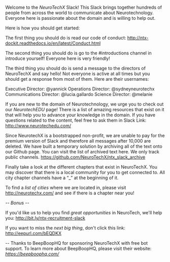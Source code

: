 Welcome to the *NeuroTechX* Slack! This Slack brings together hundreds of people from across the world to communicate about Neurotechnology. Everyone here is passionate about the domain and is willing to help out.

Here is how you should get started:


The first thing you should do is read our code of conduct: 
http://ntx-dockit.readthedocs.io/en/latest/Conduct.html

The second thing you should do is go to the #introductions channel in introduce yourself! Everyone here is very friendly!

The third thing you should do is send a message to the directors of NeuroTechX and say hello! Not everyone is active at all times but you should get a response from most of them. Here are their usernames:

Executive Director: @yannick
Operations Director: @sydneyneurotechx
Communications Director: @lucia.gallardo
Science Director: @melanie


If you are new to the domain of Neurotechnology, we urge you to check out our *NeurotechEDU* page! There is a list of amazing resources that exist on it that will help you to advance your knowledge in the domain. If you have questions related to the content, feel free to ask them in Slack
Link: http://www.neurotechedu.com/

Since NeurotechX is a bootstrapped non-profit, we are unable to pay for the premium version of Slack and therefore all messages after 10,000 are deleted. We have built a temporary solution by archiving all of the text onto our Github page. You can visit the list of archived text here. We only track public channels.
https://github.com/NeuroTechX/ntx_slack_archive


Finally take a look at the different chapters that exist in NeuroTechX. You may discover that there is a local community for you to get connected to.  All city chapter channels have a “_” at the beginning of it.

To find a *list of cities* where we are located in, please visit http://neurotechx.com/ and see if there is a chapter near you!

*-- Bonus --*

If you'd like us to help you find *great opportunities* in NeuroTech, we'll help you:
http://bit.ly/ntx-recruitment-slack

If you want to miss the *next big thing*, don't click this link:
http://eepurl.com/bEQDKX

--
Thanks to BeepBoopHQ for sponsoring NeuroTechX with free bot support. To learn more about BeepBoopHQ, please visit their website: *https://beepboophq.com/*

